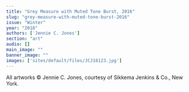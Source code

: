 ```yaml
---
title: "Grey Measure with Muted Tone Burst, 2016"
slug: "grey-measure-with-muted-tone-burst-2016"
issue: "Winter"
year: "2018"
authors: ['Jennie C. Jones']
section: "art"
audio: []
main_image: ""
banner_image: ""
images: ['sites/default/files/JCJ16123.jpg']
---
```

All artworks © Jennie C. Jones, courtesy of Sikkema Jenkins & Co., New York.

